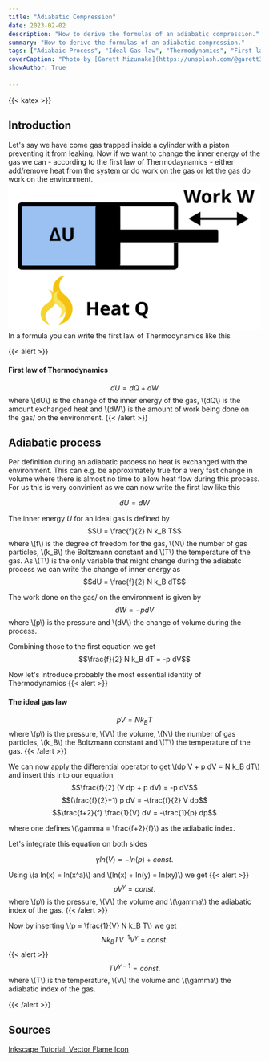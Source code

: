 ```yaml
---
title: "Adiabatic Compression"
date: 2023-02-02
description: "How to derive the formulas of an adiabatic compression."
summary: "How to derive the formulas of an adiabatic compression."
tags: ["Adiabaic Process", "Ideal Gas law", "Thermodynamics", "First law of Thermodynamics", "Adiabatic", "Heat", "Inner Energy", "Work"]
coverCaption: "Photo by [Garett Mizunaka](https://unsplash.com/@garett3) on [Unsplash](https://unsplash.com/)"
showAuthor: True

---
```


{{< katex >}}
## Introduction

Let's say we have come gas trapped inside a cylinder with a piston preventing it from leaking. Now if we want to change the inner energy of the gas we can - according to the first law of Thermodaynamics - either add/remove heat from the system or do work on the gas or let the gas do work on the environment.
![Piston](piston.svg)
In a formula you can write the first law of Thermodynamics like this

{{< alert >}}
#### First law of Thermodynamics
$$dU = dQ + dW$$
where \\(dU\\) is the change of the inner energy of the gas, \\(dQ\\) is the amount exchanged heat and \\(dW\\) is the amount of work being done on the gas/ on the environment.
{{< /alert >}}

## Adiabatic process

Per definition during an adiabatic process no heat is exchanged with the environment. This can e.g. be approximately true for a very fast change in volume where there is almost no time to allow heat flow during this process.
For us this is very convinient as we can now write the first law like this

$$dU = dW$$

The inner energy $U$ for an ideal gas is defined by
$$U = \frac{f}{2} N k_B T$$
where \\(f\\) is the degree of freedom for the gas, 
\\(N\\) the number of gas particles, \\(k_B\\) the Boltzmann constant and \\(T\\) the temperature of the gas.
As \\(T\\) is the only variable that might change during the adiabatc process we can write the change of inner energy as
$$dU = \frac{f}{2} N k_B dT$$

The work done on the gas/ on the environment is given by
$$dW = -p dV$$
where \\(p\\) is the pressure and \\(dV\\) the change of volume during the process.

Combining those to the first equation we get
$$\frac{f}{2} N k_B dT = -p dV$$


Now let's introduce probably the most essential identity of Thermodynamics
{{< alert >}}
#### The ideal gas law
$$p V = N k_B T$$
where \\(p\\) is the pressure, \\(V\\) the volume, \\(N\\) the number of gas particles, \\(k_B\\) the Boltzmann constant and \\(T\\) the temperature of the gas.
{{< /alert >}}

We can now apply the differential operator to get \\(dp V + p dV = N k_B dT\\) and insert this into our equation
$$\frac{f}{2} (V dp + p dV)  = -p dV$$
$$(\frac{f}{2}+1) p dV = -\frac{f}{2} V dp$$
$$\frac{f+2}{f} \frac{1}{V} dV = -\frac{1}{p} dp$$

where one defines \\(\gamma = \frac{f+2}{f}\\) as the adiabatic index.

Let's integrate this equation on both sides

$$\gamma ln(V) = -ln(p) + const.$$

Using \\(a ln(x) = ln(x^a)\\) and \\(ln(x) + ln(y) = ln(xy)\\) we get
{{< alert >}}
$$p V^\gamma = const.$$
where \\(p\\) is the pressure, \\(V\\) the volume and \\(\gamma\\) the adiabatic index of the gas.
{{< /alert >}}

Now by inserting \\(p = \frac{1}{V} N k_B T\\) we get
$$N k_B T V^{-1} V^\gamma = const.$$
{{< alert >}}
$$ T V^{\gamma-1} = const.$$
where \\(T\\) is the temperature, \\(V\\) the volume and \\(\gamma\\) the adiabatic index of the gas.

{{< /alert >}}


## Sources

[Inkscape Tutorial: Vector Flame Icon](https://invidious.snopyta.org/watch?v=UjmER3xMC0o)
